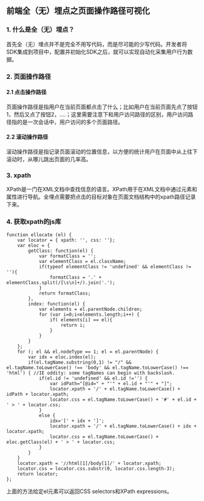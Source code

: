 ## 前端全（无）埋点之页面操作路径可视化

### 1. 什么是全（无）埋点？

首先全（无）埋点并不是完全不用写代码，而是尽可能的少写代码。开发者将SDK集成到项目中，配置并初始化SDK之后，就可以实现自动化采集用户行为数据。

### 2. 页面操作路径


#### 2.1 点击操作路径

页面操作路径是指用户在当前页面都点击了什么；比如用户在当前页面先点了按钮1，然后又点了按钮2，....；这里需要注意下和用户访问路径的区别，用户访问路径指的是一次会话中，用户访问的多个页面路径。


#### 2.2 滚动操作路径

滚动操作路径是指记录页面滚动的位置信息，以方便的统计用户在页面中从上往下滚动时，从哪儿跳出页面的几率高。


### 3. xpath

XPath是一门在XML文档中查找信息的语言。XPath用于在XML文档中通过元素和属性进行导航。全埋点需要把点击的目标对象在页面文档结构中的xpath路径记录下来。


### 4. 获取xpath的js库

```
function ellocate (el) {
    var locator = { xpath: '', css: ''};
    var eloc = {
        getClass: function(el) {
            var formatClass = '';
            var elementClass = el.className;
            if(typeof elementClass != 'undefined' && elementClass != ''){
                formatClass = '.' + elementClass.split(/[\s\n]+/).join('.');
            }
            return formatClass;
        },
        index: function(el) {
            var elements = el.parentNode.children;
            for (var i=0;i<elements.length;i++) {
                if( elements[i] == el){
                    return i;
                }   
            }
        }
    };
    for (; el && el.nodeType == 1; el = el.parentNode) {
        var idx = eloc.index(el);
        if(el.tagName.substring(0,1) != "/" && el.tagName.toLowerCase() !== 'body' && el.tagName.toLowerCase() !== 'html') { //IE oddity: some tagNames can begin with backslash.
            if(el.id != 'undefined' && el.id !='') {
                var idPath="[@id=" + "'" + el.id + "'" + "]";
                locator.xpath = '/' + el.tagName.toLowerCase() + idPath + locator.xpath;
                locator.css = el.tagName.toLowerCase() + '#' + el.id + ' > ' + locator.css;
            }
            else {
                idx='[' + idx + ']';
                locator.xpath = '/' + el.tagName.toLowerCase() + idx + locator.xpath;
                locator.css = el.tagName.toLowerCase() + eloc.getClass(el) + ' > ' + locator.css;
            }
        }
    }
    locator.xpath = '//html[1]/body[1]/' + locator.xpath;
    locator.css = locator.css.substr(0, locator.css.length-3);
    return locator;
};
```
上面的方法给定el元素可以返回CSS selectors和XPath expressions。






